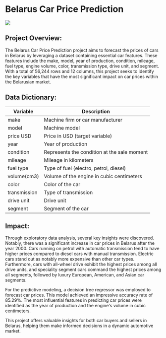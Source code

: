 # Belarus Car Price Prediction
![](https://i0.wp.com/bestsellingcarsblog.com/wp-content/uploads/2020/01/Geely-Atlas-Belarus-2019.jpg?fit=600%2C400&ssl=1)

## Project Overview:
The Belarus Car Price Prediction project aims to forecast the prices of cars in Belarus by leveraging a dataset containing essential car features. These features include the make, model, year of production, condition, mileage, fuel type, engine volume, color, transmission type, drive unit, and segment. With a total of 56,244 rows and 12 columns, this project seeks to identify the key variables that have the most significant impact on car prices within the Belarusian market.

## Data Dictionary:

| Variable        | Description                                                |
|-----------------|------------------------------------------------------------|
| make            | Machine firm or car manufacturer                           |
| model           | Machine model                                              |
| price USD       | Price in USD (target variable)                             |
| year            | Year of production                                         |
| condition       | Represents the condition at the sale moment                |
| mileage         | Mileage in kilometers                                      |
| fuel type       | Type of fuel (electro, petrol, diesel)                     |
| volume(cm3)     | Volume of the engine in cubic centimeters                  |
| color           | Color of the car                                           |
| transmission    | Type of transmission                                       |
| drive unit      | Drive unit                                                 |
| segment         | Segment of the car                                         |


## Impact:
Through exploratory data analysis, several key insights were discovered. Notably, there was a significant increase in car prices in Belarus after the year 2000. Cars running on petrol with automatic transmission tend to have higher prices compared to diesel cars with manual transmission. Electric cars stand out as notably more expensive than other car types. Furthermore, cars with all-wheel drive exhibit the highest prices among all drive units, and speciality segment cars command the highest prices among all segments, followed by luxury European, American, and Asian car segments.

For the predictive modeling, a decision tree regressor was employed to forecast car prices. This model achieved an impressive accuracy rate of 85.29%. The most influential features in predicting car prices were identified as the year of production and the engine's volume in cubic centimeters.

This project offers valuable insights for both car buyers and sellers in Belarus, helping them make informed decisions in a dynamic automotive market.

